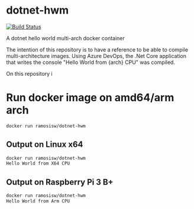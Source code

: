 # dotnet-hwm
[![Build Status](https://dev.azure.com/ramosisw/dotnet-hwm/_apis/build/status/ramosisw.dotnet-hwm?branchName=master)](https://dev.azure.com/ramosisw/dotnet-hwm/_build/latest?definitionId=5&branchName=master)

A dotnet hello world multi-arch docker container

The intention of this repository is to have a reference to be able to compile multi-architecture images.
Using Azure DevOps, the .Net Core application that writes the console "Hello World from {arch} CPU" was compiled.


On this repository i

# Run docker image on amd64/arm arch
```sh
docker run ramosisw/dotnet-hwm
```

## Output on Linux x64
```sh
docker run ramosisw/dotnet-hwm
Hello World from X64 CPU
```

## Output on Raspberry Pi 3 B+
```sh
docker run ramosisw/dotnet-hwm
Hello World from Arm CPU
```
